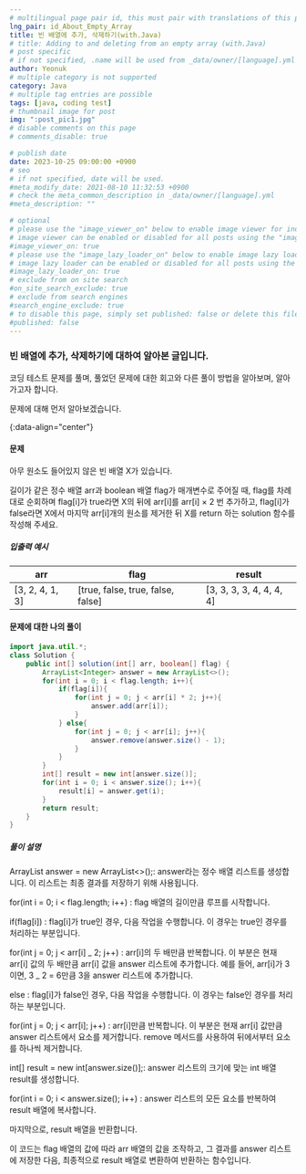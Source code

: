```yaml
---
# multilingual page pair id, this must pair with translations of this page. (This name must be unique)
lng_pair: id_About_Empty_Array
title: 빈 배열에 추가, 삭제하기(with.Java)
# title: Adding to and deleting from an empty array (with.Java)
# post specific
# if not specified, .name will be used from _data/owner/[language].yml
author: Yeonuk
# multiple category is not supported
category: Java
# multiple tag entries are possible
tags: [java, coding test]
# thumbnail image for post
img: ":post_pic1.jpg"
# disable comments on this page
# comments_disable: true

# publish date
date: 2023-10-25 09:00:00 +0900
# seo
# if not specified, date will be used.
#meta_modify_date: 2021-08-10 11:32:53 +0900
# check the meta_common_description in _data/owner/[language].yml
#meta_description: ""

# optional
# please use the "image_viewer_on" below to enable image viewer for individual pages or posts (_posts/ or [language]/_posts folders).
# image viewer can be enabled or disabled for all posts using the "image_viewer_posts: true" setting in _data/conf/main.yml.
#image_viewer_on: true
# please use the "image_lazy_loader_on" below to enable image lazy loader for individual pages or posts (_posts/ or [language]/_posts folders).
# image lazy loader can be enabled or disabled for all posts using the "image_lazy_loader_posts: true" setting in _data/conf/main.yml.
#image_lazy_loader_on: true
# exclude from on site search
#on_site_search_exclude: true
# exclude from search engines
#search_engine_exclude: true
# to disable this page, simply set published: false or delete this file
#published: false
---
```


<!-- outline-start -->

### 빈 배열에 추가, 삭제하기에 대하여 알아본 글입니다.

코딩 테스트 문제를 풀며, 풀었던 문제에 대한 회고와 다른 풀이 방법을 알아보며, 알아가고자 합니다.

문제에 대해 먼저 알아보겠습니다.

{:data-align="center"}

<!-- outline-end -->

#### 문제

아무 원소도 들어있지 않은 빈 배열 X가 있습니다.

길이가 같은 정수 배열 arr과 boolean 배열 flag가 매개변수로 주어질 때, flag를 차례대로 순회하며 flag[i]가 true라면 X의 뒤에 arr[i]를 arr[i] × 2 번 추가하고, flag[i]가 false라면 X에서 마지막 arr[i]개의 원소를 제거한 뒤 X를 return 하는 solution 함수를 작성해 주세요.

##### 입출력 예시

| arr             | flag                              | result                   |
| --------------- | --------------------------------- | ------------------------ |
| [3, 2, 4, 1, 3] | [true, false, true, false, false] | [3, 3, 3, 3, 4, 4, 4, 4] |

#### 문제에 대한 나의 풀이

```java
import java.util.*;
class Solution {
    public int[] solution(int[] arr, boolean[] flag) {
        ArrayList<Integer> answer = new ArrayList<>();
        for(int i = 0; i < flag.length; i++){
            if(flag[i]){
                for(int j = 0; j < arr[i] * 2; j++){
                    answer.add(arr[i]);
                }
            } else{
                for(int j = 0; j < arr[i]; j++){
                    answer.remove(answer.size() - 1);
                }
            }
        }
        int[] result = new int[answer.size()];
        for(int i = 0; i < answer.size(); i++){
            result[i] = answer.get(i);
        }
        return result;
    }
}
```

##### 풀이 설명

ArrayList<Integer> answer = new ArrayList<>();: answer라는 정수 배열 리스트를 생성합니다. 이 리스트는 최종 결과를 저장하기 위해 사용됩니다.

for(int i = 0; i < flag.length; i++) : flag 배열의 길이만큼 루프를 시작합니다.

if(flag[i]) : flag[i]가 true인 경우, 다음 작업을 수행합니다. 이 경우는 true인 경우를 처리하는 부분입니다.

for(int j = 0; j < arr[i] _ 2; j++) : arr[i]의 두 배만큼 반복합니다. 이 부분은 현재 arr[i] 값의 두 배만큼 arr[i] 값을 answer 리스트에 추가합니다. 예를 들어, arr[i]가 3이면, 3 _ 2 = 6만큼 3을 answer 리스트에 추가합니다.

else : flag[i]가 false인 경우, 다음 작업을 수행합니다. 이 경우는 false인 경우를 처리하는 부분입니다.

for(int j = 0; j < arr[i]; j++) : arr[i]만큼 반복합니다. 이 부분은 현재 arr[i] 값만큼 answer 리스트에서 요소를 제거합니다. remove 메서드를 사용하여 뒤에서부터 요소를 하나씩 제거합니다.

int[] result = new int[answer.size()];: answer 리스트의 크기에 맞는 int 배열 result를 생성합니다.

for(int i = 0; i < answer.size(); i++) : answer 리스트의 모든 요소를 반복하여 result 배열에 복사합니다.

마지막으로, result 배열을 반환합니다.

이 코드는 flag 배열의 값에 따라 arr 배열의 값을 조작하고, 그 결과를 answer 리스트에 저장한 다음, 최종적으로 result 배열로 변환하여 반환하는 함수입니다.
